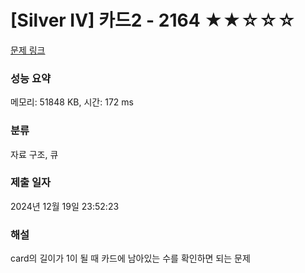 # [Silver IV] 카드2 - 2164 ★★☆☆☆

[문제 링크](https://www.acmicpc.net/problem/2164) 

### 성능 요약

메모리: 51848 KB, 시간: 172 ms

### 분류

자료 구조, 큐

### 제출 일자

2024년 12월 19일 23:52:23

### 해설

 <p>card의 길이가 1이 될 때 카드에 남아있는 수를 확인하면 되는 문제

</p>